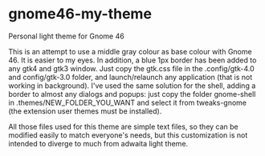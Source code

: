 # gnome46-my-theme
Personal light theme for Gnome 46

This is an attempt to use a middle gray colour as base colour with Gnome 46. It is easier to my eyes. In addition, a blue 1px border has been added to any gtk4 and gtk3 window. Just copy the gtk.css file in the .config/gtk-4.0 and config/gtk-3.0 folder, and launch/relaunch any application (that is not working in background). I've used the same solution for the shell, adding a border to almost any dialogs and popups: just copy the folder gnome-shell in .themes/NEW_FOLDER_YOU_WANT and select it from tweaks-gnome (the extension user themes must be installed).

All those files used for this theme are simple text files, so they can be modified easily to match everyone's needs, but this customization is not intended to diverge to much from adwaita light theme.
